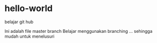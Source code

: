 # hello-world
belajar  git hub

Ini adalah file master branch
Belajar menggunakan branching ... sehingga mudah untuk menelusuri
